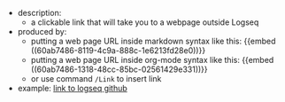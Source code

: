 - description:
	- a clickable link that will take you to a webpage outside Logseq
- produced by:
	- putting a web page URL inside markdown syntax like this:
	  {{embed ((60ab7486-8119-4c9a-888c-1e6213fd28e0))}}
	- putting a web page URL inside org-mode syntax like this:
	  {{embed ((60ab7486-1318-48cc-85bc-02561429e331))}}
	- or use command `/Link` to insert link
- example: [link to logseq github](https://github.com/logseq/logseq)